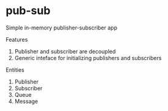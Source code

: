 # pub-sub

Simple in-memory publisher-subscriber app

Features
1. Publisher and subscriber are decoupled
2. Generic inteface for initializing publishers and subscribers

Entities
1. Publisher
2. Subscriber
3. Queue
4. Message